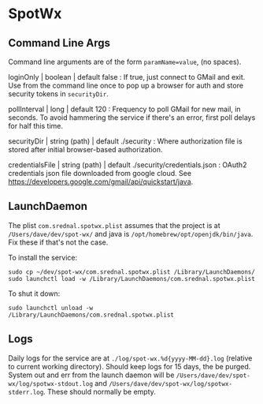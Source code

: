 # SpotWx


## Command Line Args

Command line arguments are of the form `paramName=value`, (no spaces).

loginOnly | boolean | default false
: If true, just connect to GMail and exit. Use from the command line once to pop up a browser for auth and store security tokens in `securityDir`.

pollInterval | long | default 120
: Frequency to poll GMail for new mail, in seconds.
To avoid hammering the service if there's an error, first
poll delays for half this time.

securityDir | string (path) | default ./security 
: Where authorization file is stored after initial browser-based authorization.

credentialsFile | string (path) | default ./security/credentials.json
: OAuth2 credentials json file downloaded from google cloud.
See https://developers.google.com/gmail/api/quickstart/java.

## LaunchDaemon

The plist `com.srednal.spotwx.plist` assumes that the project is at
`/Users/dave/dev/spot-wx/` and java is `/opt/homebrew/opt/openjdk/bin/java`.
Fix these if that's not the case.

To install the service:
```
sudo cp ~/dev/spot-wx/com.srednal.spotwx.plist /Library/LaunchDaemons/
sudo launchctl load -w /Library/LaunchDaemons/com.srednal.spotwx.plist
```

To shut it down:
```
sudo launchctl unload -w /Library/LaunchDaemons/com.srednal.spotwx.plist
```

## Logs

Daily logs for the service are at `./log/spot-wx.%d{yyyy-MM-dd}.log`
(relative to current working directory).
Should keep logs for 15 days, the be purged.
System out and err from the launch daemon will be
`/Users/dave/dev/spot-wx/log/spotwx-stdout.log` and
`/Users/dave/dev/spot-wx/log/spotwx-stderr.log`.
These should normally be empty.